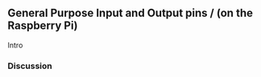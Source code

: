 [comment]: # (
Is this step open? Y/N
If so, short description of this step:
Related links:
Related files:
)

## General Purpose Input and Output pins / (on the Raspberry Pi) 

Intro

### 

### Discussion

